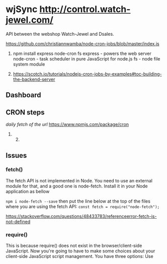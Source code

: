 # wjSync http://control.watch-jewel.com/

API between the webshop Watch-Jewel and Dsales.

https://github.com/christiannwamba/node-cron-jobs/blob/master/index.js

1. npm install express node-cron fs
   express - powers the web server
   node-cron - task scheduler in pure JavaScript for node.js
   fs - node file system module

2. https://scotch.io/tutorials/nodejs-cron-jobs-by-examples#toc-building-the-backend-server

## Dashboard

## CRON steps

_daily fetch of the url_
https://www.npmjs.com/package/cron

1. 2.

## Issues

### fetch()

The fetch API is not implemented in Node.
You need to use an external module for that, and a good one is node-fetch.
Install it in your Node application as bellow

`npm i node-fetch --save`
then put the line below at the top of the files where you are using the fetch API:
`const fetch = require("node-fetch");`

https://stackoverflow.com/questions/48433783/referenceerror-fetch-is-not-defined

### require()

This is because require() does not exist in the browser/client-side JavaScript.
Now you're going to have to make some choices about your client-side JavaScript script management.
You have three options:
Use <script> tag.
Use a CommonJS implementation. Synchronous dependencies like Node.js
Use an AMD implementation.

https://stackoverflow.com/questions/19059580/client-on-node-uncaught-referenceerror-require-is-not-defined
https://medium.freecodecamp.org/requiring-modules-in-node-js-everything-you-need-to-know-e7fbd119be8

### fs (is standard in NODEjs doesn't need a package)

https://tutorialedge.net/javascript/nodejs/reading-writing-files-with-nodejs/

### date

https://www.toptal.com/software/definitive-guide-to-datetime-manipulation

###

## Git (from server to git)

git push origin master
